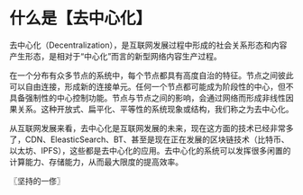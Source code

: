 # 什么是【去中心化】
去中心化（Decentralization），是互联网发展过程中形成的社会关系形态和内容产生形态，是相对于“中心化”而言的新型网络内容生产过程。

在一个分布有众多节点的系统中，每个节点都具有高度自治的特征。节点之间彼此可以自由连接，形成新的连接单元。任何一个节点都可能成为阶段性的中心，但不具备强制性的中心控制功能。节点与节点之间的影响，会通过网络而形成非线性因果关系。这种开放式、扁平化、平等性的系统现象或结构，我们称之为去中心化。

从互联网发展来看，去中心化是互联网发展的未来，现在这方面的技术已经非常多了，CDN、EleasticSearch、BT、甚至是现在正在发展的区块链技术（比特币、以太坊、IPFS），这些都是去中心化的应用。去中心化的系统可以发挥很多闲置的计算能力、存储能力，从而最大限度的提高效率。

〖坚持的一俢〗